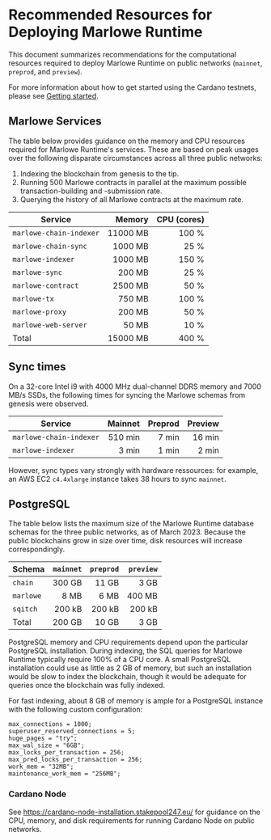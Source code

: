 # Recommended Resources for Deploying Marlowe Runtime

This document summarizes recommendations for the computational resources required to deploy Marlowe Runtime on public networks (`mainnet`, `preprod`, and `preview`).

For more information about how to get started using the Cardano testnets, please see [Getting started](https://docs.cardano.org/cardano-testnet/getting-started).


## Marlowe Services

The table below provides guidance on the memory and CPU resources required for Marlowe Runtime's services. These are based on peak usages over the following disparate circumstances across all three public networks:

1. Indexing the blockchain from genesis to the tip.
2. Running 500 Marlowe contracts in parallel at the maximum possible transaction-building and -submission rate.
3. Querying the history of all Marlowe contracts at the maximum rate.

| Service                 | Memory   | CPU (cores) |
|-------------------------|---------:|------------:|
| `marlowe-chain-indexer` | 11000 MB |       100 % |
| `marlowe-chain-sync`    |  1000 MB |        25 % |
| `marlowe-indexer`       |  1000 MB |       150 % |
| `marlowe-sync`          |   200 MB |        25 % |
| `marlowe-contract`      |  2500 MB |        50 % |
| `marlowe-tx`            |   750 MB |       100 % |
| `marlowe-proxy`         |   200 MB |        50 % |
| `marlowe-web-server`    |    50 MB |        10 % |
| Total                   | 15000 MB |       400 % |


## Sync times

On a 32-core Intel i9 with 4000 MHz dual-channel DDRS memory and 7000 MB/s SSDs, the following times for syncing the Marlowe schemas from genesis were observed.

| Service                 | Mainnet | Preprod | Preview |
|-------------------------|--------:|--------:|--------:|
| `marlowe-chain-indexer` | 510 min |   7 min |  16 min |
| `marlowe-indexer`       |   3 min |   1 min |   2 min |

However, sync types vary strongly with hardware ressources: for example, an AWS EC2 `c4.4xlarge` instance takes 38 hours to sync `mainnet`.


## PostgreSQL

The table below lists the maximum size of the Marlowe Runtime database schemas for the three public networks, as of March 2023. Because the public blockchains grow in size over time, disk resources will increase correspondingly.

| Schema    | `mainnet` | `preprod` | `preview` |
|-----------|----------:|----------:|----------:|
| `chain`   |    300 GB |     11 GB |      3 GB |
| `marlowe` |      8 MB |      6 MB |    400 MB |
| `sqitch`  |    200 kB |    200 kB |    200 kB |
| Total     |    200 GB |     10 GB |      3 GB |

PostgreSQL memory and CPU requirements depend upon the particular PostgreSQL installation. During indexing, the SQL queries for Marlowe Runtime typically require 100% of a CPU core. A small PostgreSQL installation could use as little as 2 GB of memory, but such an installation would be slow to index the blockchain, though it would be adequate for queries once the blockchain was fully indexed.

For fast indexing, about 8 GB of memory is ample for a PostgreSQL instance with the following custom configuration:

```console
max_connections = 1000;
superuser_reserved_connections = 5;
huge_pages = "try";
max_wal_size = "6GB";
max_locks_per_transaction = 256;
max_pred_locks_per_transaction = 256;
work_mem = "32MB";
maintenance_work_mem = "256MB";
```


### Cardano Node

See https://cardano-node-installation.stakepool247.eu/ for guidance on the CPU, memory, and disk requirements for running Cardano Node on public networks.
